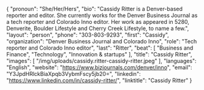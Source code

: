 {
  "pronoun": "She/Her/Hers",
  "bio": "Cassidy Ritter is a Denver-based reporter and editor. She currently works for the Denver Business Journal as a tech reporter and Colorado Inno editor. Her work as appeared in 5280, Denverite, Boulder Lifestyle and Cherry Creek Lifestyle, to name a few.",
  "layout": "person",
  "phone": "303-803-9293",
  "first": "Cassidy",
  "organization": "Denver Business Journal and Colorado Inno",
  "role": "Tech reporter and Colorado Inno editor",
  "last": "Ritter",
  "beat": [
    "Business and Finance",
    "Technology",
    "Innovation & startups"
  ],
  "title": "Cassidy Ritter",
  "images": [
    "/img/uploads/cassidy.ritter-cassidy-ritter.jpeg"
  ],
  "languages": "English",
  "website": "https://www.bizjournals.com/denver/inno",
  "email": "Y3JpdHRlckBiaXpqb3VybmFscy5jb20=",
  "linkedin": "https://www.linkedin.com/in/cassidy-ritter/",
  "linktitle": "Cassidy Ritter"
}